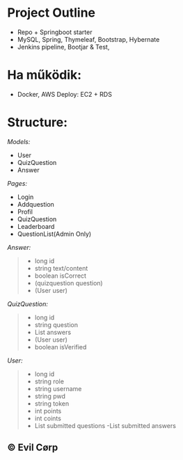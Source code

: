 # Project Outline
- Repo + Springboot starter
- MySQL, Spring, Thymeleaf, Bootstrap, Hybernate
- Jenkins pipeline, Bootjar & Test,

# Ha működik:
- Docker, AWS Deploy: EC2 + RDS

# Structure:

*Models:*
- User
- QuizQuestion
- Answer

*Pages:*
- Login
- Addquestion
- Profil
- QuizQuestion
- Leaderboard
- QuestionList(Admin Only)

*Answer:*
>    - long id
>    - string text/content
>    - boolean isCorrect
>    - (quizquestion question)
>    - (User user)


*QuizQuestion:*
>    - long id
>    - string question
>    - List<Answer> answers
>    - (User user)
>    - boolean isVerified

*User:*
>    - long id
>    - string role
>    - string username
>    - string pwd
>    - string token
>    - int points
>    - int coints
>    - List<QuizQuestion> submitted questions
>    -List<Answer> submitted answers

## © Evil Cørp
